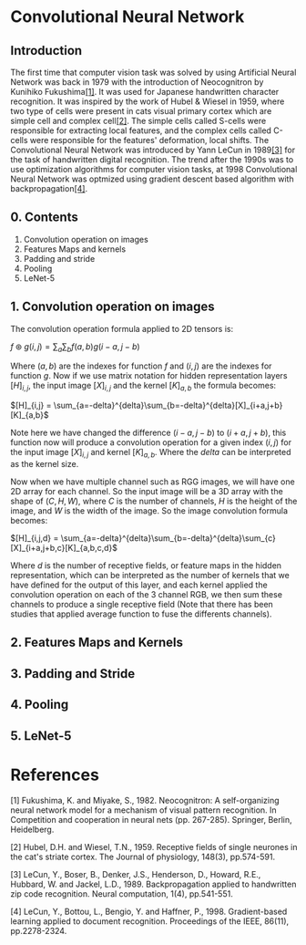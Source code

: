 # Convolutional Neural Network

## Introduction
The first time that computer vision task was solved by using Artificial Neural Network was back in 1979 with the introduction of Neocognitron by Kunihiko Fukushima[[1]](#1). It was used for Japanese handwritten character recognition. It was inspired by the work of Hubel & Wiesel in 1959, where two type of cells were present in cats visual primary cortex which are simple cell and complex cell[[2]](#2). The simple cells called S-cells were responsible for extracting local features, and the complex cells called C-cells were responsible for the features' deformation, local shifts. The Convolutional Neural Network was introduced by Yann LeCun in 1989[[3]](#3) for the task of handwritten digital recognition. The trend after the 1990s was to use optimization algorithms for computer vision tasks, at 1998 Convolutional Neural Network was optmized using gradient descent based algorithm with backpropagation[[4]](#4).

## 0. Contents
1. Convolution operation on images
2. Features Maps and kernels
3. Padding and stride
4. Pooling
5. LeNet-5


## 1. Convolution operation on images
The convolution operation formula applied to 2D tensors is:

$f\circledast g(i,j) = \sum_{a}\sum_{b}f(a,b)g(i-a,j-b)$

Where $(a,b)$ are the indexes for function $f$ and $(i,j)$ are the indexes for function $g$. 
Now if we use matrix notation for hidden representation layers $[H]_{i,j}$, the input image $[X]_{i,j}$ and the kernel $[K]_{a,b}$ the formula becomes:

$[H]_{i,j} = \sum_{a=-delta}^{delta}\sum_{b=-delta}^{delta}[X]_{i+a,j+b}[K]_{a,b}$

Note here we have changed the difference $(i-a,j-b)$ to $(i+a,j+b)$, this function now will produce a convolution operation for a given index $(i,j)$ for the input image $[X]_{i,j}$ and kernel $[K]_{a,b}$. Where the $delta$ can be interpreted as the kernel size.


Now when we have multiple channel such as RGG images, we will have one 2D array for each channel. So the input image will be a 3D array with the shape of $(C,H,W)$, where $C$ is the number of channels, $H$ is the height of the image, and $W$ is the width of the image. So the image convolution formula becomes:  

$[H]_{i,j,d} = \sum_{a=-delta}^{delta}\sum_{b=-delta}^{delta}\sum_{c}[X]_{i+a,j+b,c}[K]_{a,b,c,d}$

Where $d$ is the number of receptive fields, or feature maps in the hidden representation, which can be interpreted as the number of kernels that we have defined for the output of this layer, and each kernel applied the convolution operation on each of the 3 channel RGB, we then sum these channels to produce a single receptive field (Note that there has been studies that applied average function to fuse the differents channels).    



## 2. Features Maps and Kernels


## 3. Padding and Stride


## 4. Pooling




## 5. LeNet-5














# References

<a id="1">[1]</a>
Fukushima, K. and Miyake, S., 1982. Neocognitron: A self-organizing neural network model for a mechanism of visual pattern recognition. In Competition and cooperation in neural nets (pp. 267-285). Springer, Berlin, Heidelberg.


<a  id="2">[2]</a>
Hubel, D.H. and Wiesel, T.N., 1959. Receptive fields of single neurones in the cat's striate cortex. The Journal of physiology, 148(3), pp.574-591.


<a  id="3">[3]</a>
LeCun, Y., Boser, B., Denker, J.S., Henderson, D., Howard, R.E., Hubbard, W. and Jackel, L.D., 1989. Backpropagation applied to handwritten zip code recognition. Neural computation, 1(4), pp.541-551.


<a  id="4">[4]</a>
LeCun, Y., Bottou, L., Bengio, Y. and Haffner, P., 1998. Gradient-based learning applied to document recognition. Proceedings of the IEEE, 86(11), pp.2278-2324.